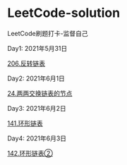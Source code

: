 # LeetCode-solution
LeetCode刷题打卡-监督自己

Day1:  2021年5月31日

[206.反转链表](/链表/206反转链表.md)

Day2:  2021年6月1日

[24.两两交换链表的节点](/链表/24两两交换链表的节点.md)

Day3:  2021年6月2日

[141.环形链表](/链表/141环形链表.md)

Day4:  2021年6月3日

[142.环形链表②](/链表/142环形链表②.md)

